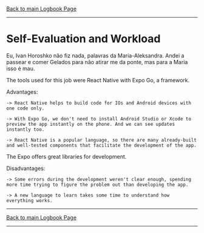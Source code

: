 [Back to main Logbook Page](../hci_logbook.md)

---

# Self-Evaluation and Workload

Eu, Ivan Horoshko não fiz nada, palavras da Maria-Aleksandra.
Andei a passear e comer Gelados para não atirar me da ponte, mas para a Maria isso é mau.

The tools used for this job were React Native with Expo Go, a framework.

Advantages:

    -> React Native helps to build code for IOs and Android devices with one code only.

    -> With Expo Go, we don't need to install Android Studio or Xcode to preview the app instantly on the phone. And we can see updates instantly too.

    -> React Native is a popular language, so there are many already-built and well-tested components that facilitate the development of the app.
The Expo offers great libraries for development.

Disadvantages:

    -> Some errors during the development weren't clear enough, spending more time trying to figure the problem out than developing the app.

    -> A new language to learn takes some time to understand how everything works.


---
[Back to main Logbook Page](../hci_logbook.md)

---